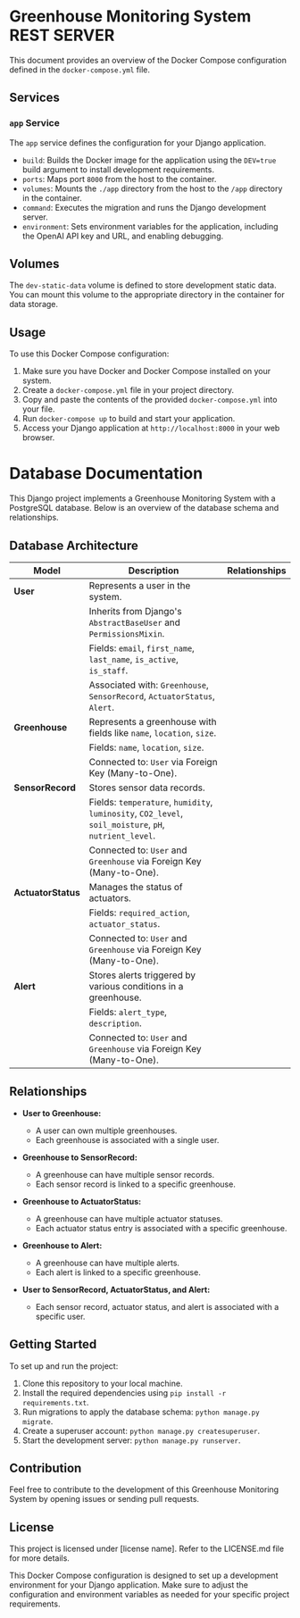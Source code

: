 <!DOCTYPE html>
<html>
<body>

<h1>Greenhouse Monitoring System REST SERVER</h1>

<p>This document provides an overview of the Docker Compose configuration defined in the <code>docker-compose.yml</code> file.</p>

<h2>Services</h2>

<h3><code>app</code> Service</h3>

<p>The <code>app</code> service defines the configuration for your Django application.</p>

<ul>
    <li><code>build</code>: Builds the Docker image for the application using the <code>DEV=true</code> build argument to install development requirements.</li>
    <li><code>ports</code>: Maps port <code>8000</code> from the host to the container.</li>
    <li><code>volumes</code>: Mounts the <code>./app</code> directory from the host to the <code>/app</code> directory in the container.</li>
    <li><code>command</code>: Executes the migration and runs the Django development server.</li>
    <li><code>environment</code>: Sets environment variables for the application, including the OpenAI API key and URL, and enabling debugging.</li>
</ul>

<h2>Volumes</h2>

<p>The <code>dev-static-data</code> volume is defined to store development static data. You can mount this volume to the appropriate directory in the container for data storage.</p>

<h2>Usage</h2>

<p>To use this Docker Compose configuration:</p>

<ol>
    <li>Make sure you have Docker and Docker Compose installed on your system.</li>
    <li>Create a <code>docker-compose.yml</code> file in your project directory.</li>
    <li>Copy and paste the contents of the provided <code>docker-compose.yml</code> into your file.</li>
    <li>Run <code>docker-compose up</code> to build and start your application.</li>
    <li>Access your Django application at <code>http://localhost:8000</code> in your web browser.</li>
</ol>

# Database Documentation

This Django project implements a Greenhouse Monitoring System with a PostgreSQL database. Below is an overview of the database schema and relationships.

## Database Architecture

| Model            | Description                                                     | Relationships                                          |
|------------------|-----------------------------------------------------------------|--------------------------------------------------------|
| **User**         | Represents a user in the system.                                |                                                        |
|                  | Inherits from Django's `AbstractBaseUser` and `PermissionsMixin`.|                                                        |
|                  | Fields: `email`, `first_name`, `last_name`, `is_active`, `is_staff`.|                                                    |
|                  | Associated with: `Greenhouse`, `SensorRecord`, `ActuatorStatus`, `Alert`.|                                             |
| **Greenhouse**   | Represents a greenhouse with fields like `name`, `location`, `size`.|                                                |
|                  | Fields: `name`, `location`, `size`.                             |                                                        |
|                  | Connected to: `User` via Foreign Key (Many-to-One).             |                                                        |
| **SensorRecord** | Stores sensor data records.                                     |                                                        |
|                  | Fields: `temperature`, `humidity`, `luminosity`, `CO2_level`, `soil_moisture`, `pH`, `nutrient_level`.|       |
|                  | Connected to: `User` and `Greenhouse` via Foreign Key (Many-to-One).|                                             |
| **ActuatorStatus**| Manages the status of actuators.                                 |                                                        |
|                  | Fields: `required_action`, `actuator_status`.                   |                                                        |
|                  | Connected to: `User` and `Greenhouse` via Foreign Key (Many-to-One).|                                             |
| **Alert**        | Stores alerts triggered by various conditions in a greenhouse.  |                                                        |
|                  | Fields: `alert_type`, `description`.                            |                                                        |
|                  | Connected to: `User` and `Greenhouse` via Foreign Key (Many-to-One).|                                             |

## Relationships

- **User to Greenhouse:**
  - A user can own multiple greenhouses.
  - Each greenhouse is associated with a single user.

- **Greenhouse to SensorRecord:**
  - A greenhouse can have multiple sensor records.
  - Each sensor record is linked to a specific greenhouse.

- **Greenhouse to ActuatorStatus:**
  - A greenhouse can have multiple actuator statuses.
  - Each actuator status entry is associated with a specific greenhouse.

- **Greenhouse to Alert:**
  - A greenhouse can have multiple alerts.
  - Each alert is linked to a specific greenhouse.

- **User to SensorRecord, ActuatorStatus, and Alert:**
  - Each sensor record, actuator status, and alert is associated with a specific user.

## Getting Started

To set up and run the project:

1. Clone this repository to your local machine.
2. Install the required dependencies using `pip install -r requirements.txt`.
3. Run migrations to apply the database schema: `python manage.py migrate`.
4. Create a superuser account: `python manage.py createsuperuser`.
5. Start the development server: `python manage.py runserver`.

## Contribution

Feel free to contribute to the development of this Greenhouse Monitoring System by opening issues or sending pull requests.

## License

This project is licensed under [license name]. Refer to the LICENSE.md file for more details.

<p>This Docker Compose configuration is designed to set up a development environment for your Django application. Make sure to adjust the configuration and environment variables as needed for your specific project requirements.</p>

</body>
</html>
